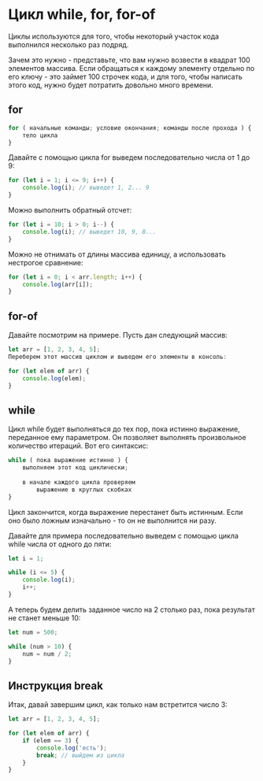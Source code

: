 # Цикл while, for, for-of

Циклы используются для того, чтобы некоторый участок кода выполнился несколько раз подряд.

Зачем это нужно - представьте, что вам нужно возвести в 
квадрат 100 элементов массива. Если обращаться к каждому элементу
отдельно по его ключу - это займет 100 строчек кода, и для того, 
чтобы написать этого код, нужно будет потратить довольно много времени.

## for

```js
for ( начальные команды; условие окончания; команды после прохода ) { 
	тело цикла
}
```

Давайте с помощью цикла for выведем последовательно числа от 1 до 9:

```js
for (let i = 1; i <= 9; i++) {
	console.log(i); // выведет 1, 2... 9
}
```

Можно выполнить обратный отсчет:

```js
for (let i = 10; i > 0; i--) {
	console.log(i); // выведет 10, 9, 8...
}
```

Можно не отнимать от длины массива единицу, а использовать нестрогое сравнение:

```js
for (let i = 0; i < arr.length; i++) {
	console.log(arr[i]);
}
```

## for-of
Давайте посмотрим на примере. Пусть дан следующий массив:

```js
let arr = [1, 2, 3, 4, 5];
Переберем этот массив циклом и выведем его элементы в консоль:

for (let elem of arr) {
	console.log(elem);
}
```

## while

Цикл while будет выполняться до тех пор, пока истинно 
выражение, переданное ему параметром. Он позволяет выполнять 
произвольное количество итераций. Вот его синтаксис:

```js
while ( пока выражение истинно ) {
	выполняем этот код циклически;
    
	в начале каждого цикла проверяем 
		выражение в круглых скобках 
}
```

Цикл закончится, когда выражение перестанет быть истинным.
Если оно было ложным изначально - то он не выполнится ни разу.

Давайте для примера последовательно выведем с помощью 
цикла while числа от одного до пяти:

```js
let i = 1;

while (i <= 5) {
	console.log(i);
	i++;
}
```

А теперь будем делить заданное число на 2 столько раз, пока результат не станет меньше 10:

```js
let num = 500;

while (num > 10) {
	num = num / 2;
}
```

## Инструкция break
Итак, давай завершим цикл, как только нам встретится число 3:

```js
let arr = [1, 2, 3, 4, 5];

for (let elem of arr) {
	if (elem == 3) {
		console.log('есть');
		break; // выйдем из цикла
	}
}
```

